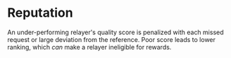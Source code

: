 <!--
order: 9
-->

# Reputation

An under-performing relayer's quality score is penalized with each missed request or large deviation from the reference. Poor score leads to lower ranking, which *can* make a relayer ineligible for rewards.

